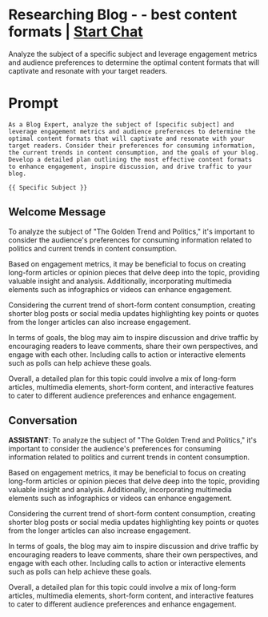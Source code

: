 

# Researching Blog -  - best content formats | [Start Chat](https://gptcall.net/chat.html?data=%7B%22contact%22%3A%7B%22id%22%3A%22C-9up7CmN8Sypu0qfmYlp%22%2C%22flow%22%3Atrue%7D%7D)
Analyze the subject of a specific subject and leverage engagement metrics and audience preferences to determine the optimal content formats that will captivate and resonate with your target readers. 

# Prompt

```
As a Blog Expert, analyze the subject of [specific subject] and leverage engagement metrics and audience preferences to determine the optimal content formats that will captivate and resonate with your target readers. Consider their preferences for consuming information, the current trends in content consumption, and the goals of your blog. Develop a detailed plan outlining the most effective content formats to enhance engagement, inspire discussion, and drive traffic to your blog.

{{ Specific Subject }}
```

## Welcome Message
To analyze the subject of "The Golden Trend and Politics," it's important to consider the audience's preferences for consuming information related to politics and current trends in content consumption. 



Based on engagement metrics, it may be beneficial to focus on creating long-form articles or opinion pieces that delve deep into the topic, providing valuable insight and analysis. Additionally, incorporating multimedia elements such as infographics or videos can enhance engagement.



Considering the current trend of short-form content consumption, creating shorter blog posts or social media updates highlighting key points or quotes from the longer articles can also increase engagement.



In terms of goals, the blog may aim to inspire discussion and drive traffic by encouraging readers to leave comments, share their own perspectives, and engage with each other. Including calls to action or interactive elements such as polls can help achieve these goals.



Overall, a detailed plan for this topic could involve a mix of long-form articles, multimedia elements, short-form content, and interactive features to cater to different audience preferences and enhance engagement.

## Conversation

**ASSISTANT**: To analyze the subject of "The Golden Trend and Politics," it's important to consider the audience's preferences for consuming information related to politics and current trends in content consumption. 



Based on engagement metrics, it may be beneficial to focus on creating long-form articles or opinion pieces that delve deep into the topic, providing valuable insight and analysis. Additionally, incorporating multimedia elements such as infographics or videos can enhance engagement.



Considering the current trend of short-form content consumption, creating shorter blog posts or social media updates highlighting key points or quotes from the longer articles can also increase engagement.



In terms of goals, the blog may aim to inspire discussion and drive traffic by encouraging readers to leave comments, share their own perspectives, and engage with each other. Including calls to action or interactive elements such as polls can help achieve these goals.



Overall, a detailed plan for this topic could involve a mix of long-form articles, multimedia elements, short-form content, and interactive features to cater to different audience preferences and enhance engagement.

